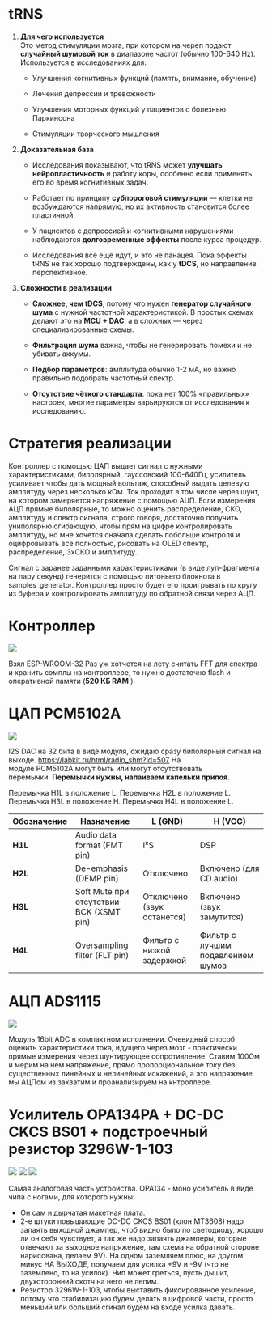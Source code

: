 # tRNS
1. **Для чего используется**  
    Это метод стимуляции мозга, при котором на череп подают **случайный шумовой ток** в диапазоне частот (обычно 100-640 Hz). Используется в исследованиях для:
    
    - Улучшения когнитивных функций (память, внимание, обучение)
        
    - Лечения депрессии и тревожности
        
    - Улучшения моторных функций у пациентов с болезнью Паркинсона
        
    - Стимуляции творческого мышления
        
2. **Доказательная база**
    
    - Исследования показывают, что tRNS может **улучшать нейропластичность** и работу коры, особенно если применять его во время когнитивных задач.
        
    - Работает по принципу **субпороговой стимуляции** — клетки не возбуждаются напрямую, но их активность становится более пластичной.
        
    - У пациентов с депрессией и когнитивными нарушениями наблюдаются **долговременные эффекты** после курса процедур.
        
    - Исследования всё ещё идут, и это не панацея. Пока эффекты tRNS не так хорошо подтверждены, как у **tDCS**, но направление перспективное.
        
3. **Сложности в реализации**
    
    - **Сложнее, чем tDCS**, потому что нужен **генератор случайного шума** с нужной частотной характеристикой. В простых схемах делают это на **MCU + DAC**, а в сложных — через специализированные схемы.
        
    - **Фильтрация шума** важна, чтобы не генерировать помехи и не убивать аккумы.
        
    - **Подбор параметров**: амплитуда обычно 1-2 мА, но важно правильно подобрать частотный спектр.
        
    - **Отсутствие чёткого стандарта**: пока нет 100% «правильных» настроек, многие параметры варьируются от исследования к исследованию.

# Стратегия реализации

Контроллер с помощью ЦАП выдает сигнал с нужными характеристиками, биполярный, гауссовский 100-640Гц, усилитель усиливает чтобы дать мощный вольтаж, способный выдать целевую амплитуду через несколько кОм. Ток проходит в том числе через шунт, на котором замеряется напряжение с помощью АЦП. Если измерения АЦП прямые биполярные, то можно оценить распределение, СКО, амплитуду и спектр сигнала, строго говоря, достаточно получить униполярню огибающую, чтобы прям на цифре контролировать амплитуду, но мне хочется сначала сделать побольше контроля и оцифровывать всё полностью, рисовать на OLED спектр, распределение, 3хСКО и амплитуду.

Сигнал с заранее заданными характеристиками (в виде луп-фрагмента на пару секунд) генерится с помощью питоньего блокнота в samples_generator. Контроллер просто будет его проигрывать по кругу из буфера и контролировать амплитуду по обратной связи через АЦП.

# Контроллер
![](./pics/MCU.jpg)

Взял ESP-WROOM-32
Раз уж хотчется на лету считать FFT для спектра и хранить сэмплы на контроллере, то нужно достаточно flash и оперативной памяти (**520 КБ RAM** ).


# ЦАП PCM5102A 
![](./pics/DAC.jpg)

I2S DAC на 32 бита в виде модуля, ожидаю сразу биполярный сигнал на выходе.
https://labkit.ru/html/radio_shm?id=507
На модуле PCM5102A могут быть или могут отсутствовать перемычки. **Перемычки нужны, напаиваем капельки припоя.**

Перемычка H1L в положение L.
Перемычка H2L в положение L.
Перемычка H3L в положение H.
Перемычка H4L в положение L.

| Обозначение | Назначение                              | L (GND)                    | H (VCC)                           |
| ----------- | --------------------------------------- | -------------------------- | --------------------------------- |
| **H1L**     | Audio data format (FMT pin)             | I²S                        | DSP                               |
| **H2L**     | De-emphasis (DEMP pin)                  | Отключено                  | Включено (для CD audio)           |
| **H3L**     | Soft Mute при отсутствии BCK (XSMT pin) | Отключено (звук останется) | Включено (звук замутится)         |
| **H4L**     | Oversampling filter (FLT pin)           | Фильтр с низкой задержкой  | Фильтр с лучшим подавлением шумов |
# АЦП ADS1115
![](./pics/ADC.jpg)

Модуль 16bit ADC в компактном исполнении.
Очевидный способ оценить характеристики тока, идущего через мозг - практически прямые измерения через шунтирующее сопротивление. Ставим 100Ом и мерим на нем напряжение, прямо пропорциональное току без существенных линейных и нелинейных искажений, а это напряжение мы АЦПом из захватим и проанализируем на кнтроллере.

# Усилитель OPA134PA + DC-DC CKCS BS01 + подстроечный резистор 3296W-1-103
![](./pics/OPA134PA.jpg)
![](./pics/DCDC.jpg)
![](./pics/3296W-1-103.jpg)

Самая аналоговая часть устройства.
OPA134 - моно усилитель в виде чипа с ногами, для которого нужны:
* Он сам и дырчатая макетная плата.
* 2-е штуки повышающие DC-DC CKCS BS01  (клон MT3608) надо запаять выходной джампер, чтоб видно было по светодиоду, хорошо ли он себя чувствует, а так же надо запаять джамперы, которые отвечают за выходное напряжение, там схема на обратной стороне нарисована, делаем 9V). На одном заземляем плюс, на другом минус НА ВЫХОДЕ, получаем для усилка +9V и -9V (что не заземлено, то на усилок). Чип может греться, пусть дышит, двухсторонний скотч на него не лепим.
* Резистор 3296W-1-103, чтобы выставить фиксированное усиление, потому что стабилизацию будем делать в цифровой части, просто меньший или больший сгинал будем на входе усилка давать. 
